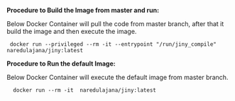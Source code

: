 
**Procedure to Build the Image from master and run:**

Below Docker Container will pull the code from master branch, after that it build the image and then execute the image. 

```
 docker run --privileged --rm -it --entrypoint "/run/jiny_compile"  naredulajana/jiny:latest

```

**Procedure to Run the default Image:**

Below Docker Container will execute the default image from master branch. 

```
  docker run --rm -it  naredulajana/jiny:latest
```
